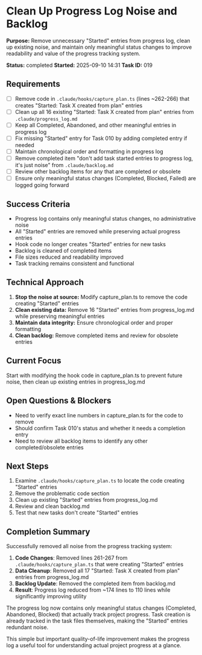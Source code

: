 # Clean Up Progress Log Noise and Backlog

**Purpose:** Remove unnecessary "Started" entries from progress log, clean up existing noise, and maintain only meaningful status changes to improve readability and value of the progress tracking system.

**Status:** completed
**Started:** 2025-09-10 14:31
**Task ID:** 019

## Requirements
- [ ] Remove code in `.claude/hooks/capture_plan.ts` (lines ~262-266) that creates "Started: Task X created from plan" entries
- [ ] Clean up all 16 existing "Started: Task X created from plan" entries from `.claude/progress_log.md`
- [ ] Keep all Completed, Abandoned, and other meaningful entries in progress log
- [ ] Fix missing "Started" entry for Task 010 by adding completed entry if needed
- [ ] Maintain chronological order and formatting in progress log
- [ ] Remove completed item "don't add task started entries to progress log, it's just noise" from `.claude/backlog.md`
- [ ] Review other backlog items for any that are completed or obsolete
- [ ] Ensure only meaningful status changes (Completed, Blocked, Failed) are logged going forward

## Success Criteria
- Progress log contains only meaningful status changes, no administrative noise
- All "Started" entries are removed while preserving actual progress entries
- Hook code no longer creates "Started" entries for new tasks
- Backlog is cleaned of completed items
- File sizes reduced and readability improved
- Task tracking remains consistent and functional

## Technical Approach
1. **Stop the noise at source:** Modify capture_plan.ts to remove the code creating "Started" entries
2. **Clean existing data:** Remove 16 "Started" entries from progress_log.md while preserving meaningful entries
3. **Maintain data integrity:** Ensure chronological order and proper formatting
4. **Clean backlog:** Remove completed items and review for obsolete entries

## Current Focus
Start with modifying the hook code in capture_plan.ts to prevent future noise, then clean up existing entries in progress_log.md

## Open Questions & Blockers
- Need to verify exact line numbers in capture_plan.ts for the code to remove
- Should confirm Task 010's status and whether it needs a completion entry
- Need to review all backlog items to identify any other completed/obsolete entries

## Next Steps
1. Examine `.claude/hooks/capture_plan.ts` to locate the code creating "Started" entries
2. Remove the problematic code section
3. Clean up existing "Started" entries from progress_log.md
4. Review and clean backlog.md
5. Test that new tasks don't create "Started" entries

## Completion Summary

Successfully removed all noise from the progress tracking system:

1. **Code Changes**: Removed lines 261-267 from `.claude/hooks/capture_plan.ts` that were creating "Started" entries
2. **Data Cleanup**: Removed all 17 "Started: Task X created from plan" entries from progress_log.md
3. **Backlog Update**: Removed the completed item from backlog.md
4. **Result**: Progress log reduced from ~174 lines to 110 lines while significantly improving utility

The progress log now contains only meaningful status changes (Completed, Abandoned, Blocked) that actually track project progress. Task creation is already tracked in the task files themselves, making the "Started" entries redundant noise.

This simple but important quality-of-life improvement makes the progress log a useful tool for understanding actual project progress at a glance.